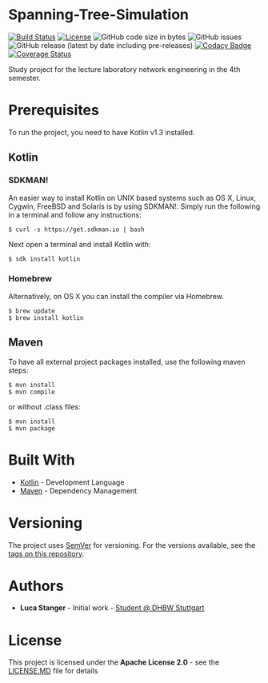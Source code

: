 # Spanning-Tree-Simulation

[![Build Status](https://travis-ci.com/lucastanger/Spanning-Tree-Simulation.svg?branch=master)](https://travis-ci.com/lucastanger/Spanning-Tree-Simulation)
[![License](https://img.shields.io/badge/License-Apache%202.0-blue.svg)](https://opensource.org/licenses/Apache-2.0)
![GitHub code size in bytes](https://img.shields.io/github/languages/code-size/lucastanger/Spanning-Tree-Simulation)
![GitHub issues](https://img.shields.io/github/issues/lucastanger/Spanning-Tree-Simulation)
![GitHub release (latest by date including pre-releases)](https://img.shields.io/github/v/release/lucastanger/Spanning-Tree-Simulation?include_prereleases)
[![Codacy Badge](https://api.codacy.com/project/badge/Grade/5a913f28fbf54894b6ba0b872816f0d5)](https://app.codacy.com/manual/lucastanger/Spanning-Tree-Simulation?utm_source=github.com&utm_medium=referral&utm_content=lucastanger/Spanning-Tree-Simulation&utm_campaign=Badge_Grade_Dashboard)
[![Coverage Status](https://coveralls.io/repos/github/lucastanger/Spanning-Tree-Simulation/badge.svg?branch=master)](https://coveralls.io/github/lucastanger/Spanning-Tree-Simulation?branch=master)

Study project for the lecture laboratory network engineering in the 4th semester.
# Prerequisites
To run the project, you need to have Kotlin v1.3 installed.
## Kotlin
### SDKMAN!
An easier way to install Kotlin on UNIX based systems such as OS X, Linux, Cygwin, FreeBSD and Solaris is by using SDKMAN!. Simply run the following in a terminal and follow any instructions:
```
$ curl -s https://get.sdkman.io | bash
```
Next open a terminal and install Kotlin with:
```
$ sdk install kotlin
```
### Homebrew
Alternatively, on OS X you can install the compiler via Homebrew.
```
$ brew update
$ brew install kotlin
```
## Maven
To have all external project packages installed, use the following maven steps:
```
$ mvn install
$ mvn compile
```
or without .class files:
```
$ mvn install
$ mvn package
```

# Built With
* [Kotlin](https://kotlinlang.org/) - Development Language
* [Maven](https://maven.apache.org/) - Dependency Management

# Versioning
The project uses [SemVer](https://semver.org/) for versioning. For the versions available, see the [tags on this repository](https://github.com/lucastanger/Spanning-Tree-Simulation/tags).

# Authors
* **Luca Stanger** - Initial work - [Student @ DHBW Stuttgart](https://www.dhbw-stuttgart.de/home/)

# License
This project is licensed under the **Apache License 2.0** - see the [LICENSE.MD](https://github.com/lucastanger/Spanning-Tree-Simulation/blob/master/LICENSE) file for details
